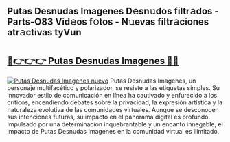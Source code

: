 ## Putas Desnudas Imagenes D𝚎sn𝚞dos filtr𝚊dos - Parts-O83 Vid𝚎os f𝚘tos - N𝚞evas filtr𝚊ciones atr𝚊ctivas tyVun

# <h2><a href="http://mbcmuh.tromn.icu/?c=Putas+Desnudas+Imagenes">🔗👉👉👉 Putas Desnudas Imagenes 🔗🔗</a></h2>

[![Putas Desnudas Imagenes nuevo](https://i.imgur.com/pEAQMta.gif)](http://mbcmuh.tromn.icu/?c=Putas+Desnudas+Imagenes)
Putas Desnudas Imagenes, un personaje multifacético y polarizador, se resiste a las etiquetas simples. Su innovador estilo de comunicación en línea ha cautivado y enfurecido a los críticos, encendiendo debates sobre la privacidad, la expresión artística y la naturaleza evolutiva de las comunidades virtuales. Aunque se desconocen sus intenciones futuras, su impacto en el panorama digital es profundo. Impulsado por una determinación inquebrantable y un encanto innegable, el impacto de Putas Desnudas Imagenes en la comunidad virtual es ilimitado.
